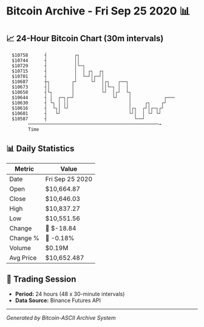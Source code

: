 # Bitcoin Archive - Fri Sep 25 2020 📊

## 📈 24-Hour Bitcoin Chart (30m intervals)

```
  $10758      ┤          ┌┐                                    
  $10744      ┤          ││                                    
  $10729      ┤          │└─┐                                  
  $10715      ┤          │  │ ┌┐  ┌┐                           
  $10701      ┤          │  └─┘│┌─┘│                           
  $10687      ┼┐        ┌┘     └┘  │┌┐   ┌──┐                  
  $10673      ┤│        │          ││└─┐ │  │                  
  $10658      ┤└┐       │          └┘  │┌┘  └┐                 
  $10644      ┤ │  ┌─┐┌─┘              └┘    │            ┌─── 
  $10630      ┤ └┐ │ ││                      │     ┌┐    ┌┘    
  $10616      ┤  └┐│ └┘                      │┌┐  ┌┘│┌─┐┌┘     
  $10601      ┤   └┘                         └┘│  │ └┘ └┘      
  $10587      ┤                                └──┘            
        ────────────────────────────────────────────────→
        Time
```

## 📊 Daily Statistics

| Metric | Value |
|--------|-------|
| Date | Fri Sep 25 2020 |
| Open | $10,664.87 |
| Close | $10,646.03 |
| High | $10,837.27 |
| Low | $10,551.56 |
| Change | 🔴 $-18.84 |
| Change % | 🔴 -0.18% |
| Volume | $0.19M |
| Avg Price | $10,652.487 |

## 📅 Trading Session

- **Period:** 24 hours (48 x 30-minute intervals)
- **Data Source:** Binance Futures API

---
*Generated by Bitcoin-ASCII Archive System*
